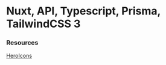 # Nuxt, API, Typescript, Prisma, TailwindCSS 3




### Resources
[HeroIcons](https://heroicons.com/)



